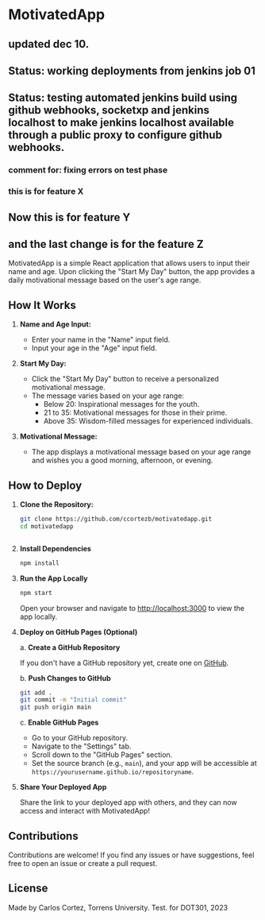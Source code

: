 # MotivatedApp

## updated dec 10.

## Status: working deployments from jenkins job 01
## Status: testing automated jenkins build using github webhooks, socketxp and jenkins localhost to make jenkins localhost available through a public proxy to configure github webhooks.

### comment for: fixing errors on test phase 

### this is for feature X

## Now this is for feature Y

## and the last change is for the feature Z

MotivatedApp is a simple React application that allows users to input their name and age. Upon clicking the "Start My Day" button, the app provides a daily motivational message based on the user's age range.

## How It Works

1. **Name and Age Input:**
   - Enter your name in the "Name" input field.
   - Input your age in the "Age" input field.

2. **Start My Day:**
   - Click the "Start My Day" button to receive a personalized motivational message.
   - The message varies based on your age range:
     - Below 20: Inspirational messages for the youth.
     - 21 to 35: Motivational messages for those in their prime.
     - Above 35: Wisdom-filled messages for experienced individuals.

3. **Motivational Message:**
   - The app displays a motivational message based on your age range and wishes you a good morning, afternoon, or evening.

## How to Deploy

1. **Clone the Repository:**
   ```bash
   git clone https://github.com/ccortezb/motivatedapp.git
   cd motivatedapp



2. **Install Dependencies**

    ```bash
    npm install
    ```

3. **Run the App Locally**

    ```bash
    npm start
    ```

    Open your browser and navigate to [http://localhost:3000](http://localhost:3000) to view the app locally.

4. **Deploy on GitHub Pages (Optional)**

   a. **Create a GitHub Repository**

   If you don't have a GitHub repository yet, create one on [GitHub](https://github.com/).

   b. **Push Changes to GitHub**

    ```bash
    git add .
    git commit -m "Initial commit"
    git push origin main
    ```

   c. **Enable GitHub Pages**

    - Go to your GitHub repository.
    - Navigate to the "Settings" tab.
    - Scroll down to the "GitHub Pages" section.
    - Set the source branch (e.g., `main`), and your app will be accessible at `https://yourusername.github.io/repositoryname`.

5. **Share Your Deployed App**

    Share the link to your deployed app with others, and they can now access and interact with MotivatedApp!

## Contributions

Contributions are welcome! If you find any issues or have suggestions, feel free to open an issue or create a pull request.

## License

Made by Carlos Cortez, Torrens University. Test. for DOT301, 2023
